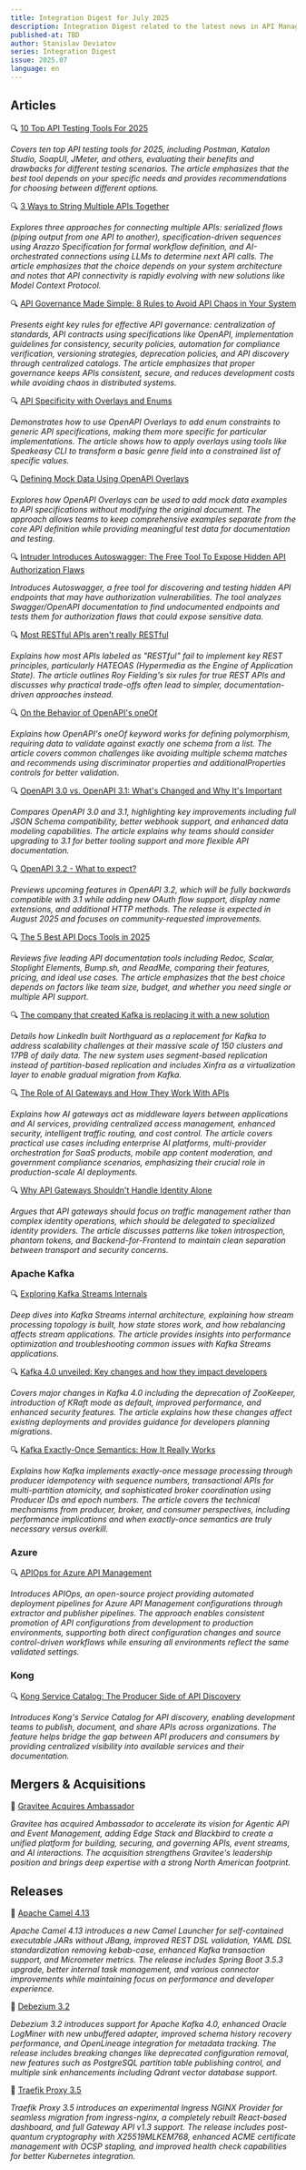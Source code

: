 ```yaml
---
title: Integration Digest for July 2025
description: Integration Digest related to the latest news in API Management, iPaaS, ESB, Integration frameworks, message brokers, etc.
published-at: TBD
author: Stanislav Deviatov
series: Integration Digest
issue: 2025.07
language: en
---
```


## Articles

🔍 [10 Top API Testing Tools For 2025](https://nordicapis.com/10-top-api-testing-tools-for-2025/)

*Covers ten top API testing tools for 2025, including Postman, Katalon Studio, SoapUI, JMeter, and others, evaluating their benefits and drawbacks for different testing scenarios. The article emphasizes that the best tool depends on your specific needs and provides recommendations for choosing between different options.*

🔍 [3 Ways to String Multiple APIs Together](https://nordicapis.com/3-ways-to-string-multiple-apis-together/)

*Explores three approaches for connecting multiple APIs: serialized flows (piping output from one API to another), specification-driven sequences using Arazzo Specification for formal workflow definition, and AI-orchestrated connections using LLMs to determine next API calls. The article emphasizes that the choice depends on your system architecture and notes that API connectivity is rapidly evolving with new solutions like Model Context Protocol.*

🔍 [API Governance Made Simple: 8 Rules to Avoid API Chaos in Your System](https://medium.com/@neliia/api-governance-made-simple-8-rules-to-avoid-api-chaos-in-your-system-3bf45c24dc06)

*Presents eight key rules for effective API governance: centralization of standards, API contracts using specifications like OpenAPI, implementation guidelines for consistency, security policies, automation for compliance verification, versioning strategies, deprecation policies, and API discovery through centralized catalogs. The article emphasizes that proper governance keeps APIs consistent, secure, and reduces development costs while avoiding chaos in distributed systems.*

🔍 [API Specificity with Overlays and Enums](https://lornajane.net/posts/2025/api-specificity-with-overlays-and-enums)

*Demonstrates how to use OpenAPI Overlays to add enum constraints to generic API specifications, making them more specific for particular implementations. The article shows how to apply overlays using tools like Speakeasy CLI to transform a basic genre field into a constrained list of specific values.*

🔍 [Defining Mock Data Using OpenAPI Overlays](https://apichangelog.substack.com/p/defining-mock-data-using-openapi-overlays)

*Explores how OpenAPI Overlays can be used to add mock data examples to API specifications without modifying the original document. The approach allows teams to keep comprehensive examples separate from the core API definition while providing meaningful test data for documentation and testing.*

🔍 [Intruder Introduces Autoswagger: The Free Tool To Expose Hidden API Authorization Flaws](https://www.intruder.io/research/broken-authorization-apis-autoswagger)

*Introduces Autoswagger, a free tool for discovering and testing hidden API endpoints that may have authorization vulnerabilities. The tool analyzes Swagger/OpenAPI documentation to find undocumented endpoints and tests them for authorization flaws that could expose sensitive data.*

🔍 [Most RESTful APIs aren't really RESTful](https://florian-kraemer.net//software-architecture/2025/07/07/Most-RESTful-APIs-are-not-really-RESTful.html)

*Explains how most APIs labeled as "RESTful" fail to implement key REST principles, particularly HATEOAS (Hypermedia as the Engine of Application State). The article outlines Roy Fielding's six rules for true REST APIs and discusses why practical trade-offs often lead to simpler, documentation-driven approaches instead.*

🔍 [On the Behavior of OpenAPI's oneOf](https://apichangelog.substack.com/p/on-the-behavior-of-openapi-oneof)

*Explains how OpenAPI's oneOf keyword works for defining polymorphism, requiring data to validate against exactly one schema from a list. The article covers common challenges like avoiding multiple schema matches and recommends using discriminator properties and additionalProperties controls for better validation.*

🔍 [OpenAPI 3.0 vs. OpenAPI 3.1: What's Changed and Why It's Important](https://document360.com/blog/openapi-3-0-vs-openapi-3-1/)

*Compares OpenAPI 3.0 and 3.1, highlighting key improvements including full JSON Schema compatibility, better webhook support, and enhanced data modeling capabilities. The article explains why teams should consider upgrading to 3.1 for better tooling support and more flexible API documentation.*

🔍 [OpenAPI 3.2 - What to expect?](https://bump.sh/blog/openapi-3-2-what-to-expect/)

*Previews upcoming features in OpenAPI 3.2, which will be fully backwards compatible with 3.1 while adding new OAuth flow support, display name extensions, and additional HTTP methods. The release is expected in August 2025 and focuses on community-requested improvements.*

🔍 [The 5 Best API Docs Tools in 2025](https://apisyouwonthate.com/blog/top-5-best-api-docs-tools/)

*Reviews five leading API documentation tools including Redoc, Scalar, Stoplight Elements, Bump.sh, and ReadMe, comparing their features, pricing, and ideal use cases. The article emphasizes that the best choice depends on factors like team size, budget, and whether you need single or multiple API support.*

🔍 [The company that created Kafka is replacing it with a new solution](https://vutr.substack.com/p/the-company-that-created-kafka-is)

*Details how LinkedIn built Northguard as a replacement for Kafka to address scalability challenges at their massive scale of 150 clusters and 17PB of daily data. The new system uses segment-based replication instead of partition-based replication and includes Xinfra as a virtualization layer to enable gradual migration from Kafka.*

🔍 [The Role of AI Gateways and How They Work With APIs](https://nordicapis.com/the-role-of-ai-gateways-and-how-they-work-with-apis/)

*Explains how AI gateways act as middleware layers between applications and AI services, providing centralized access management, enhanced security, intelligent traffic routing, and cost control. The article covers practical use cases including enterprise AI platforms, multi-provider orchestration for SaaS products, mobile app content moderation, and government compliance scenarios, emphasizing their crucial role in production-scale AI deployments.*

🔍 [Why API Gateways Shouldn't Handle Identity Alone](https://nordicapis.com/why-api-gateways-shouldnt-handle-identity-alone/)

*Argues that API gateways should focus on traffic management rather than complex identity operations, which should be delegated to specialized identity providers. The article discusses patterns like token introspection, phantom tokens, and Backend-for-Frontend to maintain clean separation between transport and security concerns.*

### Apache Kafka

🔍 [Exploring Kafka Streams Internals](https://cefboud.com/posts/kafka-streams-internals/)

*Deep dives into Kafka Streams internal architecture, explaining how stream processing topology is built, how state stores work, and how rebalancing affects stream applications. The article provides insights into performance optimization and troubleshooting common issues with Kafka Streams applications.*

🔍 [Kafka 4.0 unveiled: Key changes and how they impact developers](https://www.instaclustr.com/blog/kafka-4-0-unveiled-key-changes-and-how-they-impact-developers/)

*Covers major changes in Kafka 4.0 including the deprecation of ZooKeeper, introduction of KRaft mode as default, improved performance, and enhanced security features. The article explains how these changes affect existing deployments and provides guidance for developers planning migrations.*

🔍 [Kafka Exactly-Once Semantics: How It Really Works](https://medium.com/@razkevich8/kafka-exactly-once-semantics-how-it-really-works-5bd4c3cd0178)

*Explains how Kafka implements exactly-once message processing through producer idempotency with sequence numbers, transactional APIs for multi-partition atomicity, and sophisticated broker coordination using Producer IDs and epoch numbers. The article covers the technical mechanisms from producer, broker, and consumer perspectives, including performance implications and when exactly-once semantics are truly necessary versus overkill.*

### Azure

🔍 [APIOps for Azure API Management](https://medium.com/versent-tech-blog/apiops-for-azure-api-management-bcd324a0117d)

*Introduces APIOps, an open-source project providing automated deployment pipelines for Azure API Management configurations through extractor and publisher pipelines. The approach enables consistent promotion of API configurations from development to production environments, supporting both direct configuration changes and source control-driven workflows while ensuring all environments reflect the same validated settings.*

### Kong

🔍 [Kong Service Catalog: The Producer Side of API Discovery](https://konghq.com/blog/product-releases/service-catalog-deep-dive)

*Introduces Kong's Service Catalog for API discovery, enabling development teams to publish, document, and share APIs across organizations. The feature helps bridge the gap between API producers and consumers by providing centralized visibility into available services and their documentation.*

## Mergers & Acquisitions

🤝 [Gravitee Acquires Ambassador](https://www.gravitee.io/blog/gravitee-acquires-ambassador-to-accelerate-agentic-api-event-management)

*Gravitee has acquired Ambassador to accelerate its vision for Agentic API and Event Management, adding Edge Stack and Blackbird to create a unified platform for building, securing, and governing APIs, event streams, and AI interactions. The acquisition strengthens Gravitee's leadership position and brings deep expertise with a strong North American footprint.*

## Releases

🚀 [Apache Camel 4.13](https://camel.apache.org/blog/2025/07/camel413-whatsnew/)

*Apache Camel 4.13 introduces a new Camel Launcher for self-contained executable JARs without JBang, improved REST DSL validation, YAML DSL standardization removing kebab-case, enhanced Kafka transaction support, and Micrometer metrics. The release includes Spring Boot 3.5.3 upgrade, better internal task management, and various connector improvements while maintaining focus on performance and developer experience.*

🚀 [Debezium 3.2](https://debezium.io/blog/2025/07/09/debezium-3-2-final-released/)

*Debezium 3.2 introduces support for Apache Kafka 4.0, enhanced Oracle LogMiner with new unbuffered adapter, improved schema history recovery performance, and OpenLineage integration for metadata tracking. The release includes breaking changes like deprecated configuration removal, new features such as PostgreSQL partition table publishing control, and multiple sink enhancements including Qdrant vector database support.*

🚀 [Traefik Proxy 3.5](https://traefik.io/blog/traefik-proxy-v3-5)

*Traefik Proxy 3.5 introduces an experimental Ingress NGINX Provider for seamless migration from ingress-nginx, a completely rebuilt React-based dashboard, and full Gateway API v1.3 support. The release includes post-quantum cryptography with X25519MLKEM768, enhanced ACME certificate management with OCSP stapling, and improved health check capabilities for better Kubernetes integration.*